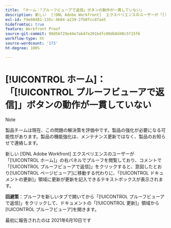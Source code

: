 ```yaml
---
title: 「ホーム：「プルーフビューアで返信」ボタンの動作が一貫していない」
description: 新しい  [!DNL Adobe Workfront]  エクスペリエンスのユーザーが「[!UICONTROL ホーム]」の右パネルでプルーフを閲覧しており、コメントで「[!UICONTROL プルーフビューアで返信]」をクリックすると、意図したとおりページビューアに移動する代わりに、「[!UICONTROL ドキュメントの更新]」領域に更新が更新を記入できるテキストボックスが表示されます。
exl-id: f9e08d81-135c-4b04-a239-2fb0fcc87ae5
hidefromtoc: true
feature: Workfront Proof
source-git-commit: 98d56729e44e7ab47e201bdfc00db8d40c5f15f6
workflow-type: ht
source-wordcount: '173'
ht-degree: 100%

---
```


# [!UICONTROL ホーム]：「[!UICONTROL プルーフビューアで返信]」ボタンの動作が一貫していない

<!--Converted to story-->

>[!NOTE]
>
>製品チームは現在、この問題の解決策を評価中です。製品の強化が必要になる可能性があります。製品の機能強化は、メンテナンス更新ではなく、製品のお知らせで連絡します。

新しい [!DNL Adobe Workfront] エクスペリエンスのユーザーが「[!UICONTROL ホーム]」の右パネルでプルーフを閲覧しており、コメントで「[!UICONTROL プルーフビューアで返信]」をクリックすると、意図したとおり[!UICONTROL ページビューア]に移動する代わりに、「[!UICONTROL ドキュメントの更新]」領域に更新が更新を記入できるテキストボックスが表示されます。

**回避策**：プルーフを新しいタブで開いてから「[!UICONTROL プルーフビューアで返信]」をクリックして、ドキュメントの「[!UICONTROL 更新]」領域から[!UICONTROL プルーフビューア]を開きます。

最初に報告されたのは 2021年6月10日です
